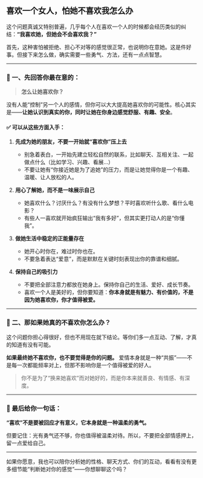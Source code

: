 ## 喜欢一个女人，怕她不喜欢我怎么办

 这个问题真诚又特别普遍，几乎每个人在喜欢一个人的时候都会经历类似的纠结：**“我喜欢她，但她会不会喜欢我？”**

首先，这种害怕被拒绝、担心不对等的感觉很正常，也说明你在意她。这是件好事。但接下来怎么做，确实需要一些勇气、方法，还有一点点智慧。

---

### 🌱 一、先回答你最在意的：
> **怎么让她喜欢你？**

没有人能“控制”另一个人的感情，但你可以大大提高她喜欢你的可能性。核心其实是——**让她认识到真实的你，同时让她在你身边感觉舒服、有趣、安全**。

#### ✅ 可以从这些方面入手：

1. **先成为她的朋友，不要一开始就“喜欢你”压上去**
   - 别急着表白，一开始先建立轻松自然的联系，比如聊天、互相关注、一起做点什么（比如学习、兴趣、看展…）
   - 不要让她有“你接近她是为了追她”的压力，而是让她觉得你是一个有趣、温暖、让人放松的人。

2. **用心了解她，而不是一味展示自己**
   - 她喜欢什么？讨厌什么？有没有什么梦想？平时喜欢听什么歌、看什么电影？
   - 有些人一喜欢就开始疯狂输出“我有多好”，但其实更打动人的是“你懂我”。

3. **做她生活中稳定的正能量存在**
   - 她开心时你在，难过时你也在。
   - 不要急着表达“爱意”，而是默默在关键时刻表现出你的靠谱和细腻。

4. **保持自己的吸引力**
   - 不要把全部注意力都放在她身上。保持你自己的生活、爱好、成长节奏。
   - 喜欢一个人是美好的，但你要知道：**你本身就是有魅力、有价值的，不是因为她喜欢你，你才值得被爱。**

---

### 🧠 二、那如果她真的不喜欢你怎么办？

这个问题你担心得很好，但也不用现在就下结论。等你们多一点互动、了解，才真的知道有没有可能。

**如果最终她不喜欢你，也不要觉得是你的问题。** 爱情本身就是一种“共振”——不是每一次都能频率对上，但那不影响你是一个值得被爱的好人。

> 你不是为了“换来她喜欢”而对她好的，而是你本来就善良、有情感、有深度。

---

### 💬 最后给你一句话：
**“喜欢”不是要被回应才有意义，它本身就是一种温柔的勇气。**

但要记住：光有勇气还不够，你也值得被温柔对待。所以，不要把全部情感押上，留一点爱给自己。

---

如果你愿意，我也可以陪你分析她的性格、聊天方式、你们的互动，看看有没有更多细节能“判断她对你的感觉”——你想聊聊这个吗？


